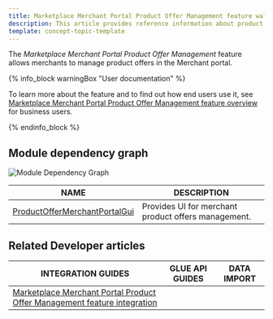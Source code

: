 ```yaml
---
title: Marketplace Merchant Portal Product Offer Management feature walkthrough
description: This article provides reference information about product offers in the Merchant Portal.
template: concept-topic-template
---
```


The *Marketplace Merchant Portal Product Offer Management* feature allows merchants to manage product offers in the Merchant portal.

{% info_block warningBox "User documentation" %}

To learn more about the feature and to find out how end users use it, see [Marketplace Merchant Portal Product Offer Management feature overview](/docs/marketplace/user/features/{{page.version}}/marketplace-merchant-portal-product-offer-management-feature-overview.html) for business users.

{% endinfo_block %}

## Module dependency graph

![Module Dependency Graph](https://confluence-connect.gliffy.net/embed/image/c7d38902-eec0-417d-94ce-31d1baf9599d.png?utm_medium=live&utm_source=custom)

| NAME | DESCRIPTION | 
| --- | --- |
| [ProductOfferMerchantPortalGui](https://github.com/spryker/product-offer-merchant-portal-gui) | Provides UI for merchant product offers management. |

## Related Developer articles

| INTEGRATION GUIDES| GLUE API GUIDES  | DATA IMPORT   |
| -------------- | ----------------- | ------------------ |
| [Marketplace Merchant Portal Product Offer Management feature integration](/docs/marketplace/dev/feature-integration-guides/{{page.version}}/marketplace-merchant-portal-product-offer-management-feature-integration.html) | | |
